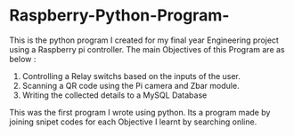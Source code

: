 # Raspberry-Python-Program-
This is the python program I created for my final year Engineering project using a Raspberry pi controller.
The main Objectives of this Program are as below :
1. Controlling a Relay switchs based on the inputs of the user. 
2. Scanning a QR code using the Pi camera and Zbar module.
3. Writing the collected details to a MySQL Database

This was the first program I wrote using python. Its a program made by joining snipet codes for each Objective I learnt by searching online.
